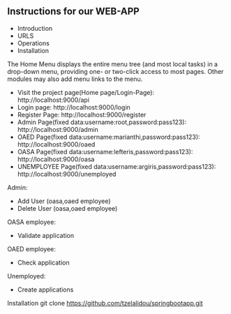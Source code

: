 Instructions for our WEB-APP 
---------------------

* Introduction
* URLS
* Operations
* Installation


The Home Menu  displays the entire  menu tree
(and most local tasks) in a drop-down menu, providing  one- or
two-click access to most pages.  Other modules may also add menu links to the
menu.

* Visit the project page(Home page/Login-Page):
    http://localhost:9000/api
* Login page:
    http://localhost:9000/login
* Register Page:
    http://localhost:9000/register
* Admin Page(fixed data:username:root,password:pass123):
    http://localhost:9000/admin
* OAED Page(fixed data:username:marianthi,password:pass123):
    http://localhost:9000/oaed
* OASA Page(fixed data:username:lefteris,password:pass123):
    http://localhost:9000/oasa
* UNEMPLOYEE Page(fixed data:username:argiris,password:pass123):
    http://localhost:9000/unemployed

Admin:
* Add User (oasa,oaed employee)
* Delete User (oasa,oaed employee)

OASA employee:
* Validate application

OAED employee:
* Check application

Unemployed:
* Create applications


Installation
git clone https://github.com/tzelalidou/springbootapp.git
